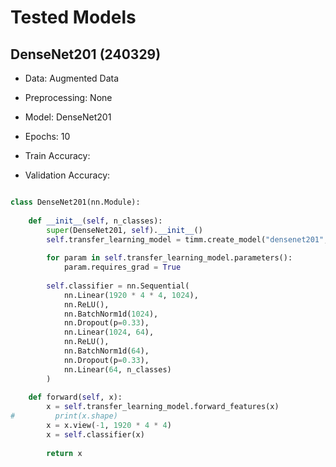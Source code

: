 # Tested Models

## DenseNet201  (240329)

- Data: Augmented Data
- Preprocessing: None
- Model: DenseNet201
- Epochs: 10

- Train Accuracy:
- Validation Accuracy: 

```python

class DenseNet201(nn.Module):
    
    def __init__(self, n_classes):
        super(DenseNet201, self).__init__()
        self.transfer_learning_model = timm.create_model("densenet201", pretrained=True, in_chans=1)
        
        for param in self.transfer_learning_model.parameters():
            param.requires_grad = True
            
        self.classifier = nn.Sequential(
            nn.Linear(1920 * 4 * 4, 1024),
            nn.ReLU(),
            nn.BatchNorm1d(1024),
            nn.Dropout(p=0.33),
            nn.Linear(1024, 64),
            nn.ReLU(),
            nn.BatchNorm1d(64),
            nn.Dropout(p=0.33),
            nn.Linear(64, n_classes)
        )
        
    def forward(self, x):
        x = self.transfer_learning_model.forward_features(x)
#         print(x.shape)
        x = x.view(-1, 1920 * 4 * 4)
        x = self.classifier(x)
        
        return x


```